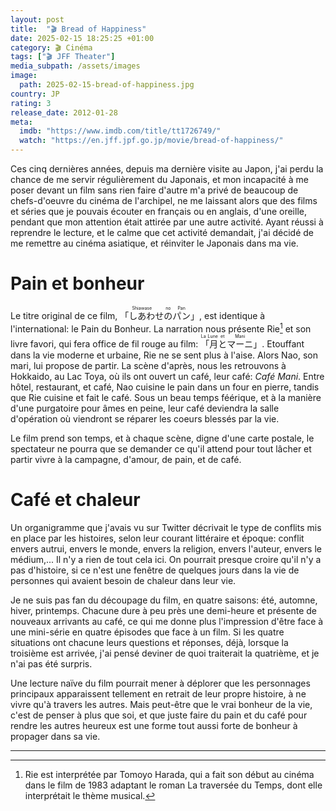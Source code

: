 ```yaml
---
layout: post
title:  "🎬 Bread of Happiness"
date: 2025-02-15 18:25:25 +01:00
category: 🎬 Cinéma
tags: ["🎬 JFF Theater"]
media_subpath: /assets/images
image:
  path: 2025-02-15-bread-of-happiness.jpg
country: JP
rating: 3
release_date: 2012-01-28
meta:
  imdb: "https://www.imdb.com/title/tt1726749/"
  watch: "https://en.jff.jpf.go.jp/movie/bread-of-happiness/"
---
```


Ces cinq dernières années, depuis ma dernière visite au Japon, j'ai perdu la chance de me servir régulièrement du Japonais, et mon incapacité à me poser devant un film sans rien faire d'autre m'a privé de beaucoup de chefs-d'oeuvre du cinéma de l'archipel, ne me laissant alors que des films et séries que je pouvais écouter en français ou en anglais, d'une oreille, pendant que mon attention était attirée par une autre activité. Ayant réussi à reprendre le lecture, et le calme que cet activité demandait, j'ai décidé de me remettre au cinéma asiatique, et réinviter le Japonais dans ma vie.

# Pain et bonheur

Le titre original de ce film, <ruby>「しあわせ<rt>Shiawase</rt>の<rt>no</rt>パン<rt>Pan</rt>」</ruby>, est identique à l'international: le Pain du Bonheur. La narration nous présente Rie[^1] et son livre favori, qui fera office de fil rouge au film: <ruby>「月<rt>La Lune</rt>と<rt>et</rt>マーニ<rt>Mani</rt>」</ruby>. Etouffant dans la vie moderne et urbaine, Rie ne se sent plus à l'aise. Alors Nao, son mari, lui propose de partir. La scène d'après, nous les retrouvons à Hokkaido, au Lac Toya, où ils ont ouvert un café, leur café: *Café Mani*. Entre hôtel, restaurant, et café, Nao cuisine le pain dans un four en pierre, tandis que Rie cuisine et fait le café. Sous un beau temps féérique, et à la manière d'une purgatoire pour âmes en peine, leur café deviendra la salle d'opération où viendront se réparer les coeurs blessés par la vie.

Le film prend son temps, et à chaque scène, digne d'une carte postale, le spectateur ne pourra que se demander ce qu'il attend pour tout lâcher et partir vivre à la campagne, d'amour, de pain, et de café.

# Café et chaleur

Un organigramme que j'avais vu sur Twitter décrivait le type de conflits mis en place par les histoires, selon leur courant littéraire et époque: conflit envers autrui, envers le monde, envers la religion, envers l'auteur, envers le médium,... Il n'y a rien de tout cela ici. On pourrait presque croire qu'il n'y a pas d'histoire, si ce n'est une fenêtre de quelques jours dans la vie de personnes qui avaient besoin de chaleur dans leur vie.

Je ne suis pas fan du découpage du film, en quatre saisons: été, automne, hiver, printemps. Chacune dure à peu près une demi-heure et présente de nouveaux arrivants au café, ce qui me donne plus l'impression d'être face à une mini-série en quatre épisodes que face à un film. Si les quatre situations ont chacune leurs questions et réponses, déjà, lorsque la troisième est arrivée, j'ai pensé deviner de quoi traiterait la quatrième, et je n'ai pas été surpris.

Une lecture naïve du film pourrait mener à déplorer que les personnages principaux apparaissent tellement en retrait de leur propre histoire, à ne vivre qu'à travers les autres. Mais peut-être que le vrai bonheur de la vie, c'est de penser à plus que soi, et que juste faire du pain et du café pour rendre les autres heureux est une forme tout aussi forte de bonheur à propager dans sa vie.

* * *
[^1]: Rie est interprétée par <wiki>Tomoyo Harada</wiki>, qui a fait son début au cinéma dans <wiki page="The Girl Who Leapt Through Time">le film de 1983 adaptant le roman La traversée du Temps</wiki>, dont elle interprétait <yt video="xG5gayIgKiw">le thème musical</yt>.
